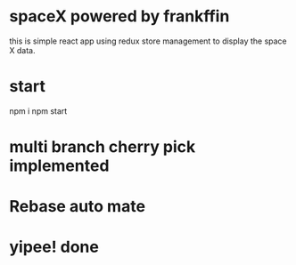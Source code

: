 # spaceX powered by frankffin
this is simple react app using redux store management to display the space X data.

# start
npm i 
npm start

# multi branch cherry pick implemented
# Rebase auto mate
# yipee! done
